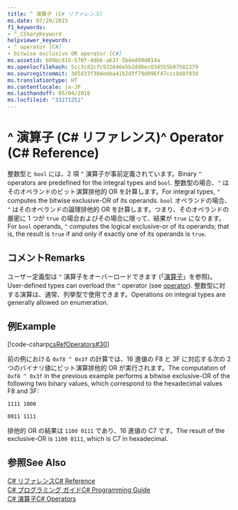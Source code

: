 ```yaml
---
title: ^ 演算子 (C# リファレンス)
ms.date: 07/20/2015
f1_keywords:
- ^_CSharpKeyword
helpviewer_keywords:
- ^ operator [C#]
- bitwise exclusive OR operator [C#]
ms.assetid: b09bc815-570f-4db6-a637-5b4ed99d014a
ms.openlocfilehash: 5cc3cd2cfc932646e5b2dd6ec034555b07582379
ms.sourcegitcommit: 3d5d33f384eeba41b2dff79d096f47ccc8d8f03d
ms.translationtype: HT
ms.contentlocale: ja-JP
ms.lasthandoff: 05/04/2018
ms.locfileid: "33271251"
---
```

# <a name="-operator-c-reference"></a><span data-ttu-id="955e1-102">^ 演算子 (C# リファレンス)</span><span class="sxs-lookup"><span data-stu-id="955e1-102">^ Operator (C# Reference)</span></span>
<span data-ttu-id="955e1-103">整数型と `bool` には、2 項 `^` 演算子が事前定義されています。</span><span class="sxs-lookup"><span data-stu-id="955e1-103">Binary `^` operators are predefined for the integral types and `bool`.</span></span> <span data-ttu-id="955e1-104">整数型の場合、`^` はそのオペランドのビット演算排他的 OR を計算します。</span><span class="sxs-lookup"><span data-stu-id="955e1-104">For integral types, `^` computes the bitwise exclusive-OR of its operands.</span></span> <span data-ttu-id="955e1-105">`bool` オペランドの場合、`^` はそのオペランドの論理排他的 OR を計算します。つまり、そのオペランドの厳密に 1 つが `true` の場合およびその場合に限って、結果が `true` になります。</span><span class="sxs-lookup"><span data-stu-id="955e1-105">For `bool` operands, `^` computes the logical exclusive-or of its operands; that is, the result is `true` if and only if exactly one of its operands is `true`.</span></span>  
  
## <a name="remarks"></a><span data-ttu-id="955e1-106">コメント</span><span class="sxs-lookup"><span data-stu-id="955e1-106">Remarks</span></span>  
 <span data-ttu-id="955e1-107">ユーザー定義型は `^` 演算子をオーバーロードできます (「[演算子](../../../csharp/language-reference/keywords/operator.md)」を参照)。</span><span class="sxs-lookup"><span data-stu-id="955e1-107">User-defined types can overload the `^` operator (see [operator](../../../csharp/language-reference/keywords/operator.md)).</span></span> <span data-ttu-id="955e1-108">整数型に対する演算は、通常、列挙型で使用できます。</span><span class="sxs-lookup"><span data-stu-id="955e1-108">Operations on integral types are generally allowed on enumeration.</span></span>  
  
## <a name="example"></a><span data-ttu-id="955e1-109">例</span><span class="sxs-lookup"><span data-stu-id="955e1-109">Example</span></span>  
 [!code-csharp[csRefOperators#30](../../../csharp/language-reference/operators/codesnippet/CSharp/xor-operator_1.cs)]  
  
 <span data-ttu-id="955e1-110">前の例における `0xf8 ^ 0x3f` の計算では、16 進値の F8 と 3F に対応する次の 2 つのバイナリ値にビット演算排他的 OR が実行されます。</span><span class="sxs-lookup"><span data-stu-id="955e1-110">The computation of `0xf8 ^ 0x3f` in the previous example performs a bitwise exclusive-OR of the following two binary values, which correspond to the hexadecimal values F8 and 3F:</span></span>  
  
 `1111 1000`  
  
 `0011 1111`  
  
 <span data-ttu-id="955e1-111">排他的 OR の結果は `1100 0111` であり、16 進値の C7 です。</span><span class="sxs-lookup"><span data-stu-id="955e1-111">The result of the exclusive-OR is `1100 0111`, which is C7 in hexadecimal.</span></span>  
  
## <a name="see-also"></a><span data-ttu-id="955e1-112">参照</span><span class="sxs-lookup"><span data-stu-id="955e1-112">See Also</span></span>  
 [<span data-ttu-id="955e1-113">C# リファレンス</span><span class="sxs-lookup"><span data-stu-id="955e1-113">C# Reference</span></span>](../../../csharp/language-reference/index.md)  
 [<span data-ttu-id="955e1-114">C# プログラミング ガイド</span><span class="sxs-lookup"><span data-stu-id="955e1-114">C# Programming Guide</span></span>](../../../csharp/programming-guide/index.md)  
 [<span data-ttu-id="955e1-115">C# 演算子</span><span class="sxs-lookup"><span data-stu-id="955e1-115">C# Operators</span></span>](../../../csharp/language-reference/operators/index.md)
